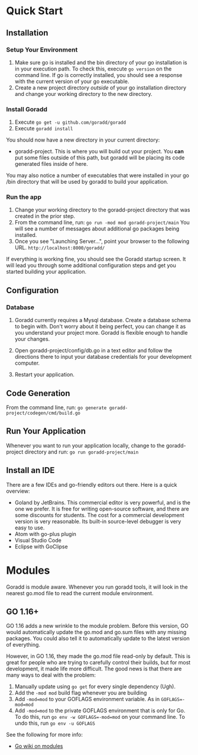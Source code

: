 # Quick Start
## Installation
### Setup Your Environment

1. Make sure go is installed and the bin directory of your go installation is in your execution path. 
To check this, execute ```go version``` on the command line.
If go is correctly installed, you should see a response with the current
version of your go executable.
2. Create a new project directory *outside* of your go installation directory and change your working directory 
to the new directory.

### Install Goradd
1. Execute ```go get -u github.com/goradd/goradd```
1. Execute ```goradd install```

You should now have a new directory in your current directory:
* goradd-project. This is where you will build out your project. You **can** put some
files outside of this path, but goradd will be placing its code generated files
inside of here.

You may also notice a number of executables that were installed in your go /bin directory
that will be used by goradd to build your application.

### Run the app
1. Change your working directory to the goradd-project directory that was created in the prior step. 
2. From the command line, run:
```go run -mod mod goradd-project/main```
You will see a number of messages about additional go packages being installed.
3. Once you see "Launching Server...", point your browser to the following URL. 
`http://localhost:8000/goradd/`

If everything is working fine, you should see the Goradd startup screen. It will lead 
you through some additional configuration steps and get you started building your
application. 


## Configuration
### Database
1. Goradd currently requires a Mysql database. Create a 
database schema to begin with. Don't worry about it being perfect, you
can change it as you understand your project more. Goradd is flexible enough
to handle your changes.

2. Open goradd-project/config/db.go in a text editor and follow the directions there
to input your database credentials for your development computer.

3. Restart your application.

## Code Generation
From the command line, run:
`go generate goradd-project/codegen/cmd/build.go`

## Run Your Application
Whenever you want to run your application locally, change to the goradd-project directory and run:
```go run goradd-project/main```

## Install an IDE
There are a few IDEs and go-friendly editors out there. Here is a quick overview:

* Goland by JetBrains. This commercial editor is very powerful, and is the one we prefer. It is
free for writing open-source software, and there are some discounts for students. The
cost for a commercial development version is very reasonable. Its built-in
source-level debugger is very easy to use.
* Atom with go-plus plugin
* Visual Studio Code
* Eclipse with GoClipse

# Modules
Goradd is module aware. Whenever you run goradd tools, it will look
in the nearest go.mod file to read the current module environment.

## GO 1.16+
GO 1.16 adds a new wrinkle to the module problem. Before this version, GO would automatically
update the go.mod and go.sum files with any missing packages. You could also tell it to 
automatically update to the latest version of everything.

However, in GO 1.16, they made the go.mod file read-only by default. This is great for people
who are trying to carefully control their builds, but for most development, it made life more difficult.
The good news is that there are many ways to deal with the problem:
1. Manually update using `go get` for every single dependency (Ugh).
2. Add the `-mod mod` build flag whenever you are building
3. Add `-mod=mod` to your GOFLAGS environment variable. As in `GOFLAGS=-mod=mod`
4. Add `-mod=mod` to the private GOFLAGS environment that is only for Go. To do this, 
   run `go env -w GOFLAGS=-mod=mod` on your command line. To undo this, run `go env -u GOFLAGS`

See the following for more info:
* [Go wiki on modules](https://github.com/golang/go/wiki/Modules)
